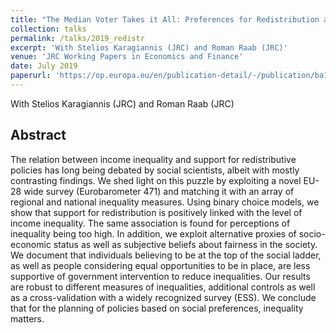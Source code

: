 ```yaml
---
title: "The Median Voter Takes it All: Preferences for Redistribution and Income Inequality in the EU-28"
collection: talks
permalink: /talks/2019_redistr
excerpt: 'With Stelios Karagiannis (JRC) and Roman Raab (JRC)'
venue: 'JRC Working Papers in Economics and Finance'
date: July 2019
paperurl: 'https://op.europa.eu/en/publication-detail/-/publication/ba135207-a45e-11e9-9d01-01aa75ed71a1'
---
```

With Stelios Karagiannis (JRC) and Roman Raab (JRC)

Abstract 
-----
The relation between income inequality and support for redistributive policies has long being debated by social scientists, albeit with mostly contrasting findings. We shed light on this puzzle by exploiting a novel EU-28 wide survey (Eurobarometer 471) and matching it with an array of regional and national inequality measures. Using binary choice models, we show that support for redistribution is positively linked with the level of income inequality. The same association is found for perceptions of inequality being too high. In addition, we exploit alternative proxies of socio-economic status as well as subjective beliefs about fairness in the society. We document that individuals believing to be at the top of the social ladder, as well as people considering equal opportunities to be in place, are less supportive of government intervention to reduce inequalities. Our results are robust to different measures of inequalities, additional controls as well as a cross-validation with a widely recognized survey (ESS). We conclude that for the planning of policies based on social preferences, inequality matters.
